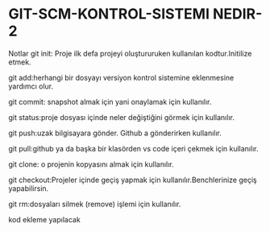 # GIT-SCM-KONTROL-SISTEMI NEDIR-2
Notlar
git init: Proje ilk defa projeyi oluştururuken kullanılan kodtur.Initilize etmek.

git add:herhangi bir dosyayı versiyon kontrol sistemine eklenmesine yardımcı olur.

git commit: snapshot almak için yani onaylamak için kullanılır.

git status:proje dosyası içinde neler değiştiğini  görmek için kullanılır.

git push:uzak bilgisayara gönder. Github a gönderirken kullanılır.

git pull:github ya da başka bir klasörden vs code içeri çekmek için kullanılır.

git clone: o projenin kopyasını almak için kullanılır.

git checkout:Projeler içinde geçiş yapmak için kullanılır.Benchlerinize geçiş yapabilirsin.

git rm:dosyaları silmek (remove) işlemi için kullanılır.

kod ekleme yapılacak



